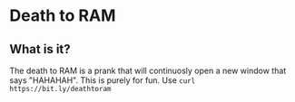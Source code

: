 # Death to RAM
## What is it?
The death to RAM is a prank that will continuosly open a new window that says "HAHAHAH". This is purely for fun. Use `curl https://bit.ly/deathtoram`